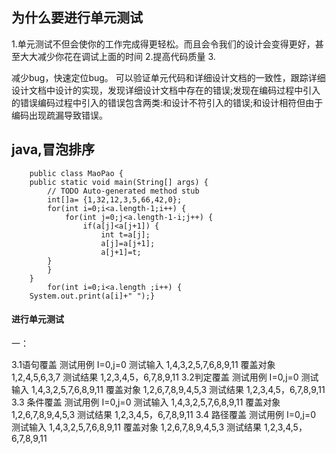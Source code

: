 ## 为什么要进行单元测试
1.单元测试不但会使你的工作完成得更轻松。而且会令我们的设计会变得更好，甚至大大减少你花在调试上面的时间 2.提高代码质量 3.


减少bug，快速定位bug。
可以验证单元代码和详细设计文档的一致性，跟踪详细设计文档中设计的实现，发现详细设计文档中存在的错误;发现在编码过程中引入的错误编码过程中引入的错误包含两类:和设计不符引入的错误;和设计相符但由于编码出现疏漏导致错误。
## java,冒泡排序
```
	public class MaoPao {
	public static void main(String[] args) {
		// TODO Auto-generated method stub
		int[]a= {1,32,12,3,5,66,42,0};
		for(int i=0;i<a.length-1;i++) {
			for(int j=0;j<a.length-1-i;j++) {
				if(a[j]<a[j+1]) {
					int t=a[j];
					a[j]=a[j+1];
					a[j+1]=t;
		}
        }
    }
		for(int i=0;i<a.length ;i++) {
	System.out.print(a[i]+" ");}  
```
#### 进行单元测试
一：





3.1语句覆盖
测试用例 I=0,j=0 测试输入 1,4,3,2,5,7,6,8,9,11 覆盖对象 1,2,4,5,6,3,7 测试结果 1,2,3,4,5，6,7,8,9,11 
3.2判定覆盖
测试用例 I=0,j=0 测试输入 1,4,3,2,5,7,6,8,9,11 覆盖对象 1,2,6,7,8,9,4,5,3 测试结果 1,2,3,4,5，6,7,8,9,11 3.3
条件覆盖
测试用例 I=0,j=0 测试输入 1,4,3,2,5,7,6,8,9,11 覆盖对象 1,2,6,7,8,9,4,5,3 测试结果 1,2,3,4,5，6,7,8,9,11 3.4
路径覆盖
测试用例 I=0,j=0 测试输入 1,4,3,2,5,7,6,8,9,11 覆盖对象 1,2,6,7,8,9,4,5,3 测试结果 1,2,3,4,5，6,7,8,9,11


